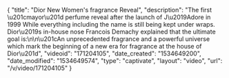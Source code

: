 {
    "title": "Dior New Women's fragrance Reveal",
    "description": "The first \u201cmayor\u201d perfume reveal after the launch of J\u2019Adore in 1999 While everything including the name is still being kept under wraps. Dior\u2019s in-house nose Francois Demachy explained that the ultimate goal is:\n\n\u201cAn unprecedented fragrance and a powerful universe which mark the beginning of a new era for fragrance at the house of Dior\u201d",
    "videoid": "171204105",
    "date_created": "1534649200",
    "date_modified": "1534649574",
    "type": "captivate",
    "layout": "video",
    "url": "\/v\/video\/171204105"
}